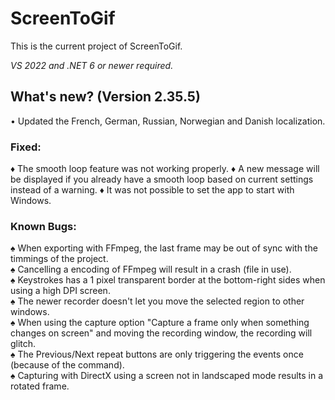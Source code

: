 # ScreenToGif  

This is the current project of ScreenToGif.  

_VS 2022 and .NET 6 or newer required._

## What's new? (Version 2.35.5)

• Updated the French, German, Russian, Norwegian and Danish localization.  

### Fixed:

♦ The smooth loop feature was not working properly.
♦ A new message will be displayed if you already have a smooth loop based on current settings instead of a warning.
♦ It was not possible to set the app to start with Windows.  

### Known Bugs:
  
♠ When exporting with FFmpeg, the last frame may be out of sync with the timmings of the project.  
♠ Cancelling a encoding of FFmpeg will result in a crash (file in use).  
♠ Keystrokes has a 1 pixel transparent border at the bottom-right sides when using a high DPI screen.  
♠ The newer recorder doesn't let you move the selected region to other windows.  
♠ When using the capture option "Capture a frame only when something changes on screen" and moving the recording window, the recording will glitch.  
♠ The Previous/Next repeat buttons are only triggering the events once (because of the command).   
♠ Capturing with DirectX using a screen not in landscaped mode results in a rotated frame.